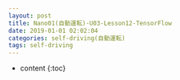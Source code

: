 ```yaml
---
layout: post
title: Nano01(自動運転)-U03-Lesson12-TensorFlow
date: 2019-01-01 02:02:04
categories: self-driving(自動運転)
tags: self-driving
---
```

* content
{:toc}

